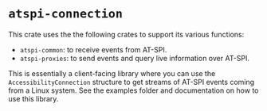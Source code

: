 # `atspi-connection`

This crate uses the the following crates to support its various functions:

* `atspi-common`: to receive events from AT-SPI.
* `atspi-proxies`: to send events and query live information over AT-SPI.

This is essentially a client-facing library where you can use the `AccessibilityConnection` structure to get streams of AT-SPI events coming from a Linux system.
See the examples folder and documentation on how to use this library.
